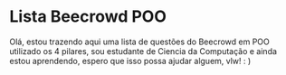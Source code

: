 # Lista Beecrowd POO

Olá, estou trazendo aqui uma lista de questões do Beecrowd em POO utilizado os 4 pilares, sou estudante de Ciencia da Computação 
e ainda estou aprendendo, espero que isso possa ajudar alguem, vlw! : )
